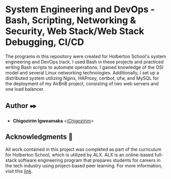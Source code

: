 # System Engineering and DevOps - Bash, Scripting, Networking & Security, Web Stack/Web Stack Debugging, CI/CD

The programs in this repository were created for Holberton School's system engineering and DevOps track. I used Bash in these projects and practiced writing Bash scripts to automate operations. I gained knowledge of the OSI model and several Linux networking technologies. Additionally, I set up a distributed system utilizing Nginx, HAProxy, certbot, ufw, and MySQL for the deployment of my AirBnB project, consisting of two web servers and one load balancer.

## Author :black_nib:
- **Chigozirim Igweamaka** <[iChigozirim](https://github.com/iChigozirim)>

## Acknowledgments :raised_hands:

All work contained in this project was completed as part of the curriculum for Holberton School, which is utilized by ALX. ALX is an online-based full-stack software engineering program that prepares students for careers in the tech industry using project-based peer learning. For more information, visit this [link](https://www.alxafrica.com/software-engineering).
